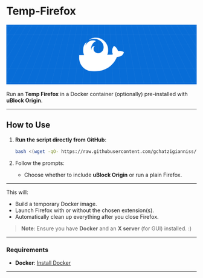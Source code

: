 # Temp-Firefox

![Temp-Firefox Banner](https://raw.githubusercontent.com/gchatzigianniss/Temp-Firefox/refs/heads/main/banner.png)

Run an **Temp Firefox** in a Docker container (optionally) pre-installed with **uBlock Origin**.

---

## How to Use

1. **Run the script directly from GitHub**:
   ```bash
   bash <(wget -qO- https://raw.githubusercontent.com/gchatzigianniss/Temp-Firefox/refs/heads/main/main.sh)
   ```

2. Follow the prompts:
   - Choose whether to include **uBlock Origin** or run a plain Firefox.

---

This will:
- Build a temporary Docker image.
- Launch Firefox with or without the chosen extension(s).
- Automatically clean up everything after you close Firefox.

> **Note**: Ensure you have **Docker** and an **X server** (for GUI) installed. :)

--- 

### Requirements

- **Docker**: [Install Docker](https://docs.docker.com/get-docker/)

---
